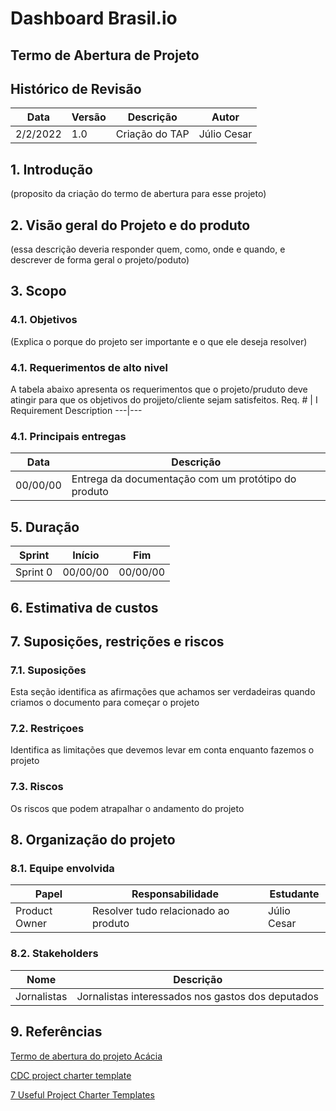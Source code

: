 # Dashboard Brasil.io
## Termo de Abertura de Projeto
## Histórico de Revisão
Data | Versão | Descrição | Autor
---|---|---|---
2/2/2022 | 1.0 | Criação do TAP | Júlio Cesar

## 1. Introdução
(proposito da criação do termo de abertura para esse projeto)
## 2. Visão geral do Projeto e do produto
(essa descrição deveria responder quem, como, onde e quando, e descrever de forma geral o projeto/poduto)
## 3. Scopo
### 4.1. Objetivos
(Explica o porque do projeto ser importante e o que ele deseja resolver)
### 4.1. Requerimentos de alto nivel
A tabela abaixo apresenta os requerimentos que o projeto/pruduto deve atingir para que os objetivos do projjeto/cliente sejam satisfeitos.
Req. # | I Requirement Description
---|---
### 4.1. Principais entregas
Data | Descrição 
---|---
00/00/00 | Entrega da documentação com um protótipo do produto 
## 5. Duração
Sprint | Início | Fim
---|---|---
Sprint 0 | 00/00/00 | 00/00/00
## 6. Estimativa de custos
## 7. Suposições, restrições e riscos
### 7.1. Suposições
Esta seção identifica as afirmações que achamos ser verdadeiras quando criamos o documento para começar o projeto
### 7.2. Restriçoes
Identifica as limitações que devemos levar em conta enquanto fazemos o projeto
### 7.3. Riscos
Os riscos que podem atrapalhar o andamento do projeto
## 8. Organização do projeto
### 8.1. Equipe envolvida
Papel | Responsabilidade | Estudante 
---|---|---
Product Owner | Resolver tudo relacionado ao produto | Júlio Cesar
### 8.2. Stakeholders
Nome | Descrição 
---|---
Jornalistas | Jornalistas interessados nos gastos dos deputados
## 9. Referências
[Termo de abertura do projeto Acácia](https://fga-eps-mds.github.io/2019.2-Acacia/#/project_charter?id=_2-descri%c3%a7%c3%a3o-do-projeto)

[CDC project charter template](https://www.nyu.edu/content/dam/nyu/hr/documents/Project_Charter_Template.doc)

[7 Useful Project Charter Templates](https://clickup.com/blog/project-charter-template/)


